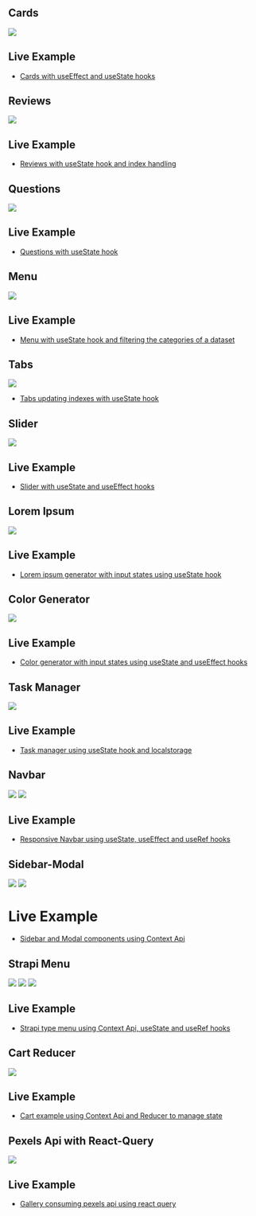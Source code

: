 ## Cards

![](./screenshots/cards.jpeg)

## Live Example

- [Cards with useEffect and useState hooks](https://beautiful-tiramisu-b20117.netlify.app/)

## Reviews

![](./screenshots/reviews.jpeg)

## Live Example

- [Reviews with useState hook and index handling](https://sage-crisp-b4c150.netlify.app/)

## Questions

![](./screenshots/questions.jpeg)

## Live Example

- [Questions with useState hook](https://calm-sunflower-94db63.netlify.app/)

## Menu

![](./screenshots/menu.jpeg)

## Live Example

- [Menu with useState hook and filtering the categories of a dataset](https://magnificent-sundae-57951c.netlify.app/)

## Tabs

![](./screenshots/tabs.jpeg)

- [Tabs updating indexes with useState hook](https://stellular-cobbler-1e47a7.netlify.app/)

## Slider

![](./screenshots/slider.jpeg)

## Live Example

- [Slider with useState and useEffect hooks](https://glowing-bubblegum-a992ff.netlify.app/)

## Lorem Ipsum

![](./screenshots/lorem-ipsum.jpeg)

## Live Example

- [Lorem ipsum generator with input states using useState hook](https://lustrous-gingersnap-a23de8.netlify.app/)

## Color Generator

![](./screenshots/color-generator.jpeg)

## Live Example

- [Color generator with input states using useState and useEffect hooks](https://golden-pasca-f1b1a8.netlify.app/)

## Task Manager

![](./screenshots/task-manager.jpeg)

## Live Example

- [Task manager using useState hook and localstorage](https://strong-druid-eb378d.netlify.app/)

## Navbar

![](./screenshots/navbar.jpeg)
![](./screenshots/navbar-1.jpeg)

## Live Example

- [Responsive Navbar using useState, useEffect and useRef hooks](https://comforting-faloodeh-6bd6c6.netlify.app/)

## Sidebar-Modal

![](./screenshots/sidebar-modal-1.jpeg)
![](./screenshots/sidebar-modal-2.jpeg)

# Live Example

- [Sidebar and Modal components using Context Api](https://graceful-pothos-48b1d5.netlify.app/)

## Strapi Menu

![](./screenshots//strapi_menu-1.jpeg)
![](./screenshots//strapi_menu-2.jpeg)
![](./screenshots//strapi_menu-3.jpeg)

## Live Example

- [Strapi type menu using Context Api, useState and useRef hooks](https://ornate-dragon-6c5bb2.netlify.app/)

## Cart Reducer

![](./screenshots/cart.jpeg)

## Live Example

- [Cart example using Context Api and Reducer to manage state](https://sunny-queijadas-9e66a2.netlify.app/)

## Pexels Api with React-Query

![](./screenshots/pexels.jpeg)

## Live Example

- [Gallery consuming pexels api using react query](https://sprightly-taffy-402a24.netlify.app/)
